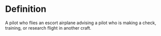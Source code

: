 # Definition

A pilot who flies an escort airplane advising a pilot who is making a
check, training, or research flight in another craft.
